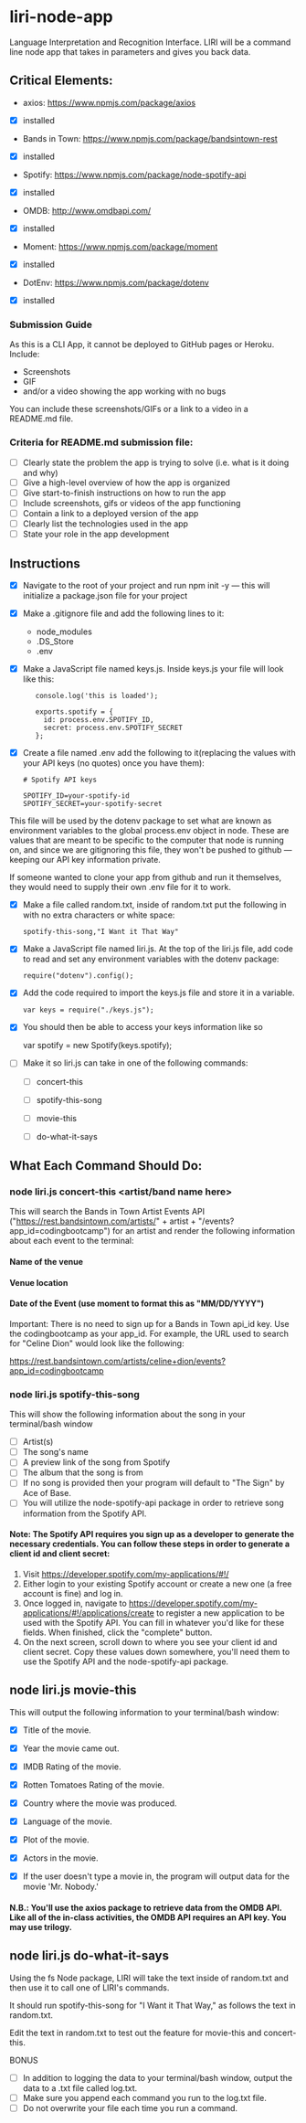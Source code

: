 # liri-node-app
Language Interpretation and Recognition Interface. LIRI will be a command line node app that takes in parameters and gives you back data.

## Critical Elements:
- axios: https://www.npmjs.com/package/axios
- [X] installed
- Bands in Town: https://www.npmjs.com/package/bandsintown-rest
- [X] installed
- Spotify: https://www.npmjs.com/package/node-spotify-api
- [X] installed
- OMDB: http://www.omdbapi.com/
- [X] installed 
- Moment: https://www.npmjs.com/package/moment
- [X] installed
- DotEnv: https://www.npmjs.com/package/dotenv
- [X] installed

### Submission Guide
As this is a CLI App, it cannot be deployed to GitHub pages or Heroku. 
Include:
- Screenshots
- GIF
- and/or a video showing the app working with no bugs

You can include these screenshots/GIFs or a link to a video in a README.md file.
### Criteria for README.md submission file:
- [ ] Clearly state the problem the app is trying to solve (i.e. what is it doing and why)
- [ ] Give a high-level overview of how the app is organized
- [ ] Give start-to-finish instructions on how to run the app
- [ ] Include screenshots, gifs or videos of the app functioning
- [ ] Contain a link to a deployed version of the app
- [ ] Clearly list the technologies used in the app
- [ ] State your role in the app development

## Instructions

  - [X] Navigate to the root of your project and run npm init -y — this will initialize a package.json file for your project
  - [X] Make a .gitignore file and add the following lines to it:
    - node_modules
    - .DS_Store
    - .env

  - [X] Make a JavaScript file named keys.js.
      Inside keys.js your file will look like this:

           console.log('this is loaded');

           exports.spotify = {
             id: process.env.SPOTIFY_ID,
             secret: process.env.SPOTIFY_SECRET
           };

  - [X] Create a file named .env add the following to it(replacing the values with your API keys (no quotes) once you have them):

        # Spotify API keys

        SPOTIFY_ID=your-spotify-id
        SPOTIFY_SECRET=your-spotify-secret

This file will be used by the dotenv package to set what are known as environment variables to the global process.env object in node. These are values that are meant to be specific to the computer that node is running on, and since we are gitignoring this file, they won't be pushed to github — keeping our API key information private.

If someone wanted to clone your app from github and run it themselves, they would need to supply their own .env file for it to work.

- [X] Make a file called random.txt, inside of random.txt put the following in with no extra characters or white space:

      spotify-this-song,"I Want it That Way"

 - [X] Make a JavaScript file named liri.js. At the top of the liri.js file, add code to read and set any environment variables with the dotenv package:

       require("dotenv").config();

 - [X] Add the code required to import the keys.js file and store it in a variable.

       var keys = require("./keys.js");


  - [X] You should then be able to access your keys information like so
       
       var spotify = new Spotify(keys.spotify);

  - [ ] Make it so liri.js can take in one of the following commands:
      - [ ] concert-this
      - [ ] spotify-this-song
      - [ ] movie-this
      - [ ] do-what-it-says
      

## What Each Command Should Do:

### node liri.js concert-this <artist/band name here>
This will search the Bands in Town Artist Events API ("https://rest.bandsintown.com/artists/" + artist + "/events?app_id=codingbootcamp") for an artist and render the following information about each event to the terminal:

#### Name of the venue

#### Venue location

#### Date of the Event (use moment to format this as "MM/DD/YYYY")

Important: There is no need to sign up for a Bands in Town api_id key. Use the codingbootcamp as your app_id. For example, the URL used to search for "Celine Dion" would look like the following:

https://rest.bandsintown.com/artists/celine+dion/events?app_id=codingbootcamp


### node liri.js spotify-this-song <song name here>

This will show the following information about the song in your terminal/bash window

  - [ ] Artist(s)
  - [ ] The song's name
  - [ ] A preview link of the song from Spotify
  - [ ] The album that the song is from
  - [ ] If no song is provided then your program will default to "The Sign" by Ace of Base.
  - [ ] You will utilize the node-spotify-api package in order to retrieve song information from the Spotify API.

#### Note: The Spotify API requires you sign up as a developer to generate the necessary credentials. You can follow these steps in order to generate a client id and client secret:

1. Visit https://developer.spotify.com/my-applications/#!/
2. Either login to your existing Spotify account or create a new one (a free account is fine) and log in.
3. Once logged in, navigate to https://developer.spotify.com/my-applications/#!/applications/create to register a new application to be used with the Spotify API. You can fill in whatever you'd like for these fields. When finished, click the "complete" button.
4. On the next screen, scroll down to where you see your client id and client secret. Copy these values down somewhere, you'll need them to use the Spotify API and the node-spotify-api package.


## node liri.js movie-this <movie name here>

This will output the following information to your terminal/bash window:
  - [X] Title of the movie.
  - [X] Year the movie came out.
  - [X] IMDB Rating of the movie.
  - [X] Rotten Tomatoes Rating of the movie.
  - [X] Country where the movie was produced.
  - [X] Language of the movie.
  - [X] Plot of the movie.
  - [X] Actors in the movie.
  - [X] If the user doesn't type a movie in, the program will output data for the movie 'Mr. Nobody.'


#### N.B.: You'll use the axios package to retrieve data from the OMDB API. Like all of the in-class activities, the OMDB API requires an API key. You may use trilogy.


## node liri.js do-what-it-says

Using the fs Node package, LIRI will take the text inside of random.txt and then use it to call one of LIRI's commands.

It should run spotify-this-song for "I Want it That Way," as follows the text in random.txt.

Edit the text in random.txt to test out the feature for movie-this and concert-this.

BONUS
  - [ ] In addition to logging the data to your terminal/bash window, output the data to a .txt file called log.txt.
  - [ ] Make sure you append each command you run to the log.txt file.
  - [ ] Do not overwrite your file each time you run a command.
